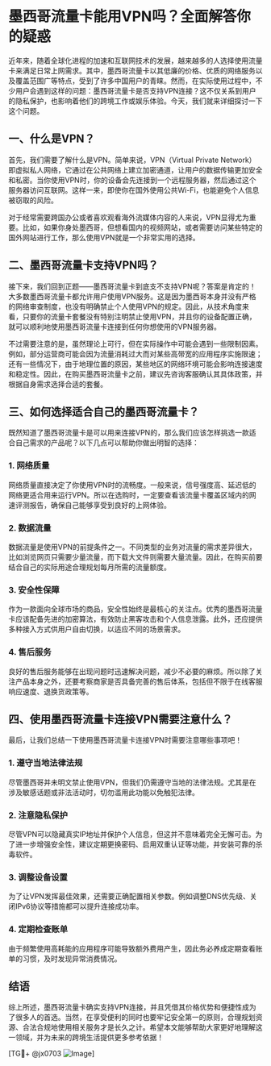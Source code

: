 # 墨西哥流量卡能用VPN吗？全面解答你的疑惑

近年来，随着全球化进程的加速和互联网技术的发展，越来越多的人选择使用流量卡来满足日常上网需求。其中，墨西哥流量卡以其低廉的价格、优质的网络服务以及覆盖范围广等特点，受到了许多中国用户的青睐。然而，在实际使用过程中，不少用户会遇到这样的问题：墨西哥流量卡是否支持VPN连接？这不仅关系到用户的隐私保护，也影响着他们的跨境工作或娱乐体验。今天，我们就来详细探讨一下这个问题。

## 一、什么是VPN？

首先，我们需要了解什么是VPN。简单来说，VPN（Virtual Private Network）即虚拟私人网络，它通过在公共网络上建立加密通道，让用户的数据传输更加安全和私密。当你使用VPN时，你的设备会先连接到一个远程服务器，然后通过这个服务器访问互联网。这样一来，即使你在国外使用公共Wi-Fi，也能避免个人信息被窃取的风险。

对于经常需要跨国办公或者喜欢观看海外流媒体内容的人来说，VPN显得尤为重要。比如，如果你身处墨西哥，但想看国内的视频网站，或者需要访问某些特定的国外网站进行工作，那么使用VPN就是一个非常实用的选择。

## 二、墨西哥流量卡支持VPN吗？

接下来，我们回到正题——墨西哥流量卡到底支不支持VPN呢？答案是肯定的！大多数墨西哥流量卡都允许用户使用VPN服务。这是因为墨西哥本身并没有严格的网络审查制度，也没有明确禁止个人使用VPN的规定。因此，从技术角度来看，只要你的流量卡套餐没有特别注明禁止使用VPN，并且你的设备配置正确，就可以顺利地使用墨西哥流量卡连接到任何你想使用的VPN服务器。

不过需要注意的是，虽然理论上可行，但在实际操作中可能会遇到一些限制因素。例如，部分运营商可能会因为流量消耗过大而对某些高带宽的应用程序实施限速；还有一些情况下，由于地理位置的原因，某些地区的网络环境可能会影响连接速度和稳定性。因此，在购买墨西哥流量卡之前，建议先咨询客服确认其具体政策，并根据自身需求选择合适的套餐。

## 三、如何选择适合自己的墨西哥流量卡？

既然知道了墨西哥流量卡是可以用来连接VPN的，那么我们应该怎样挑选一款适合自己需求的产品呢？以下几点可以帮助你做出明智的选择：

### 1. 网络质量
网络质量直接决定了你使用VPN时的流畅度。一般来说，信号强度高、延迟低的网络更适合用来运行VPN。所以在选购时，一定要查看该流量卡覆盖区域内的网速评测报告，确保自己能够享受到良好的上网体验。

### 2. 数据流量
数据流量是使用VPN的前提条件之一。不同类型的业务对流量的需求差异很大，比如浏览网页只需要少量流量，而下载大文件则需要大量流量。因此，在购买前要结合自己的实际用途合理规划每月所需的流量额度。

### 3. 安全性保障
作为一款面向全球市场的商品，安全性始终是最核心的关注点。优秀的墨西哥流量卡应该配备先进的加密算法，有效防止黑客攻击和个人信息泄露。此外，还应提供多种接入方式供用户自由切换，以适应不同的场景需求。

### 4. 售后服务
良好的售后服务能够在出现问题时迅速解决问题，减少不必要的麻烦。所以除了关注产品本身之外，还要考察商家是否具备完善的售后体系，包括但不限于在线客服响应速度、退换货政策等。

## 四、使用墨西哥流量卡连接VPN需要注意什么？

最后，让我们总结一下使用墨西哥流量卡连接VPN时需要注意哪些事项吧！

### 1. 遵守当地法律法规
尽管墨西哥并未明文禁止使用VPN，但我们仍需遵守当地的法律法规。尤其是在涉及敏感话题或非法活动时，切勿滥用此功能以免触犯法律。

### 2. 注意隐私保护
尽管VPN可以隐藏真实IP地址并保护个人信息，但这并不意味着完全无懈可击。为了进一步增强安全性，建议定期更换密码、启用双重认证等功能，并安装可靠的杀毒软件。

### 3. 调整设备设置
为了让VPN发挥最佳效果，还需要正确配置相关参数。例如调整DNS优先级、关闭IPv6协议等措施都可以提升连接成功率。

### 4. 定期检查账单
由于频繁使用高耗能的应用程序可能导致额外费用产生，因此务必养成定期查看账单的习惯，及时发现异常消费情况。

## 结语

综上所述，墨西哥流量卡确实支持VPN连接，并且凭借其价格优势和便捷性成为了很多人的首选。当然，在享受便利的同时也要牢记安全第一的原则，合理规划资源、合法合规地使用相关服务才是长久之计。希望本文能够帮助大家更好地理解这一领域，并为未来的跨境生活提供更多参考依据！

[TG💪+ @jx0703 ![Image](https://github.com/user-attachments/assets/dbca1d08-cadb-493c-b0ec-ad6f7a83f270)]